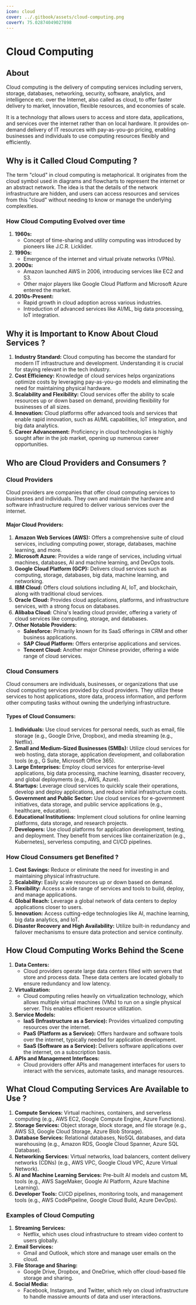 ```yaml
---
icon: cloud
cover: ../.gitbook/assets/cloud-computing.png
coverY: 75.02874049027898
---
```


# Cloud Computing

## About

Cloud computing is the delivery of computing services including servers, storage, databases, networking, security, software, analytics, and intelligence etc. over the Internet, also called as cloud, to offer faster delivery to market, innovation, flexible resources, and economies of scale.

It is a technology that allows users to access and store data, applications, and services over the internet rather than on local hardware. It provides on-demand delivery of IT resources with pay-as-you-go pricing, enabling businesses and individuals to use computing resources flexibly and efficiently.

## Why is it Called Cloud Computing ?

The term "cloud" in cloud computing is metaphorical. It originates from the cloud symbol used in diagrams and flowcharts to represent the internet or an abstract network. The idea is that the details of the network infrastructure are hidden, and users can access resources and services from this "cloud" without needing to know or manage the underlying complexities.

### How Cloud Computing Evolved over time

1. **1960s:**
   * Concept of time-sharing and utility computing was introduced by pioneers like J.C.R. Licklider.
2. **1990s:**
   * Emergence of the internet and virtual private networks (VPNs).
3. **2000s:**
   * Amazon launched AWS in 2006, introducing services like EC2 and S3.
   * Other major players like Google Cloud Platform and Microsoft Azure entered the market.
4. **2010s-Present:**
   * Rapid growth in cloud adoption across various industries.
   * Introduction of advanced services like AI/ML, big data processing, IoT integration.

## Why it is Important to Know About Cloud Services ?

1. **Industry Standard:** Cloud computing has become the standard for modern IT infrastructure and development. Understanding it is crucial for staying relevant in the tech industry.
2. **Cost Efficiency:** Knowledge of cloud services helps organizations optimize costs by leveraging pay-as-you-go models and eliminating the need for maintaining physical hardware.
3. **Scalability and Flexibility:** Cloud services offer the ability to scale resources up or down based on demand, providing flexibility for businesses of all sizes.
4. **Innovation:** Cloud platforms offer advanced tools and services that enable rapid innovation, such as AI/ML capabilities, IoT integration, and big data analytics.
5. **Career Advancement:** Proficiency in cloud technologies is highly sought after in the job market, opening up numerous career opportunities.

## Who are Cloud Providers and Consumers ?

### Cloud Providers

Cloud providers are companies that offer cloud computing services to businesses and individuals. They own and maintain the hardware and software infrastructure required to deliver various services over the internet.

#### **Major Cloud Providers:**

1. **Amazon Web Services (AWS):** Offers a comprehensive suite of cloud services, including computing power, storage, databases, machine learning, and more.
2. **Microsoft Azure:** Provides a wide range of services, including virtual machines, databases, AI and machine learning, and DevOps tools.
3. **Google Cloud Platform (GCP):** Delivers cloud services such as computing, storage, databases, big data, machine learning, and networking.
4. **IBM Cloud:** Offers cloud solutions including AI, IoT, and blockchain, along with traditional cloud services.
5. **Oracle Cloud:** Provides cloud applications, platforms, and infrastructure services, with a strong focus on databases.
6. **Alibaba Cloud:** China's leading cloud provider, offering a variety of cloud services like computing, storage, and databases.
7. **Other Notable Providers:**
   * **Salesforce:** Primarily known for its SaaS offerings in CRM and other business applications.
   * **SAP Cloud Platform:** Offers enterprise applications and services.
   * **Tencent Cloud:** Another major Chinese provider, offering a wide range of cloud services.

### Cloud Consumers

Cloud consumers are individuals, businesses, or organizations that use cloud computing services provided by cloud providers. They utilize these services to host applications, store data, process information, and perform other computing tasks without owning the underlying infrastructure.

#### **Types of Cloud Consumers:**

1. **Individuals:** Use cloud services for personal needs, such as email, file storage (e.g., Google Drive, Dropbox), and media streaming (e.g., Netflix).
2. **Small and Medium-Sized Businesses (SMBs):** Utilize cloud services for web hosting, data storage, application development, and collaboration tools (e.g., G Suite, Microsoft Office 365).
3. **Large Enterprises:** Employ cloud services for enterprise-level applications, big data processing, machine learning, disaster recovery, and global deployments (e.g., AWS, Azure).
4. **Startups:** Leverage cloud services to quickly scale their operations, develop and deploy applications, and reduce initial infrastructure costs.
5. **Government and Public Sector:** Use cloud services for e-government initiatives, data storage, and public service applications (e.g., healthcare, education).
6. **Educational Institutions:** Implement cloud solutions for online learning platforms, data storage, and research projects.
7. **Developers:** Use cloud platforms for application development, testing, and deployment. They benefit from services like containerization (e.g., Kubernetes), serverless computing, and CI/CD pipelines.

### **How Cloud Consumers get Benefited ?**

1. **Cost Savings:** Reduce or eliminate the need for investing in and maintaining physical infrastructure.
2. **Scalability:** Easily scale resources up or down based on demand.
3. **Flexibility:** Access a wide range of services and tools to build, deploy, and manage applications.
4. **Global Reach:** Leverage a global network of data centers to deploy applications closer to users.
5. **Innovation:** Access cutting-edge technologies like AI, machine learning, big data analytics, and IoT.
6. **Disaster Recovery and High Availability:** Utilize built-in redundancy and failover mechanisms to ensure data protection and service continuity.

## How Cloud Computing Works Behind the Scene

1. **Data Centers:**
   * Cloud providers operate large data centers filled with servers that store and process data. These data centers are located globally to ensure redundancy and low latency.
2. **Virtualization:**
   * Cloud computing relies heavily on virtualization technology, which allows multiple virtual machines (VMs) to run on a single physical server. This enables efficient resource utilization.
3. **Service Models:**
   * **IaaS (Infrastructure as a Service):** Provides virtualized computing resources over the internet.
   * **PaaS (Platform as a Service):** Offers hardware and software tools over the internet, typically needed for application development.
   * **SaaS (Software as a Service):** Delivers software applications over the internet, on a subscription basis.
4. **APIs and Management Interfaces:**
   * Cloud providers offer APIs and management interfaces for users to interact with the services, automate tasks, and manage resources.

## What Cloud Computing Services Are Available to Use ?

1. **Compute Services:** Virtual machines, containers, and serverless computing (e.g., AWS EC2, Google Compute Engine, Azure Functions).
2. **Storage Services:** Object storage, block storage, and file storage (e.g., AWS S3, Google Cloud Storage, Azure Blob Storage).
3. **Database Services:** Relational databases, NoSQL databases, and data warehousing (e.g., Amazon RDS, Google Cloud Spanner, Azure SQL Database).
4. **Networking Services:** Virtual networks, load balancers, content delivery networks (CDNs) (e.g., AWS VPC, Google Cloud VPC, Azure Virtual Network).
5. **AI and Machine Learning Services:** Pre-built AI models and custom ML tools (e.g., AWS SageMaker, Google AI Platform, Azure Machine Learning).
6. **Developer Tools:** CI/CD pipelines, monitoring tools, and management tools (e.g., AWS CodePipeline, Google Cloud Build, Azure DevOps).

### Examples of Cloud Computing

1. **Streaming Services:**
   * Netflix, which uses cloud infrastructure to stream video content to users globally.
2. **Email Services:**
   * Gmail and Outlook, which store and manage user emails on the cloud.
3. **File Storage and Sharing:**
   * Google Drive, Dropbox, and OneDrive, which offer cloud-based file storage and sharing.
4. **Social Media:**
   * Facebook, Instagram, and Twitter, which rely on cloud infrastructure to handle massive amounts of data and user interactions.
